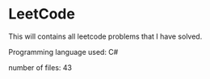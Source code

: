 # LeetCode
This will contains all leetcode problems that I have solved. 

Programming language used: C#

 number of files: 43
 
